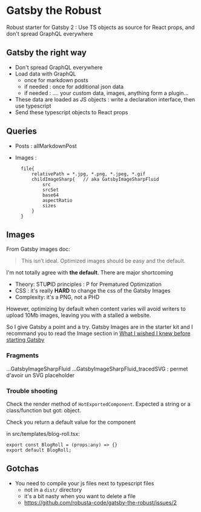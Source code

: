 # Gatsby the Robust

Robust starter for Gatsby 2 : Use TS objects as source for React props, and don't spread GraphQL everywhere

## Gatsby the right way

* Don't spread GraphQL everywhere
* Load data with GraphQL
    - once for markdown posts
    - if needed : once for additional json data
    - if needed : .... your custom data, images, anything form a plugin...
* These data are loaded as JS objects : write a declaration interface, then use typescript
* Send these typescript objects to React props


## Queries

* Posts : allMarkdownPost
* Images : 

        file{
            relativePath = *.jpg, *.png, *.jpeg, *.gif
            childImageSharp{   // aka GatsbyImageSharpFluid
                src
                srcSet
                base64
                aspectRatio
                sizes
            }    
        }


<!-- a voir comment l'utiliser
allFile(filter: extension :regex ="/(jpg|jpeg|)/"){
    relativeDirectory = "/components/images"
}
-->

## Images

From Gatsby images doc: 

> This isn’t ideal. Optimized images should be easy and the default.

I'm not totally agree with **the default**. There are major shortcoming

* Theory: STU**P**ID principles : P for Prematured Optimization
* CSS : it's really **HARD** to change the css of the Gatsby Images
* Complexity: it's a PNG, not a PHD 

However, optimizing by default when content varies will avoid writers to upload 10Mb images, 
leaving you with a stalled a website.

So I give Gatsby a point and a try. Gatsby Images are in the starter kit and I recommand you to read the 
Image section in [What I wished I knew before starting Gatsby]()  


### Fragments

...GatsbyImageSharpFluid
...GatsbyImageSharpFluid_tracedSVG : permet d'avoir un SVG placeholder




### Trouble shooting

Check the render method of `HotExportedComponent`. Expected a string  or a class/function but got: object.


Check you return a default value for the component

in src/templates/blog-roll.tsx:

    export const BlogRoll = (props:any) => {}
    export default BlogRoll;

## Gotchas

* You need to compile your js files next to typescript files
    - not in a `dist/` directory
    - it's a bit nasty when you want to delete a file
    - https://github.com/robusta-code/gatsby-the-robust/issues/2
    


    
